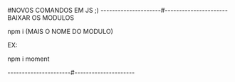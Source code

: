 #NOVOS COMANDOS EM JS ;)
---------------------#----------------------
BAIXAR OS MODULOS

npm i (MAIS O NOME DO MODULO)

EX:

npm i moment

----------------------#---------------------

